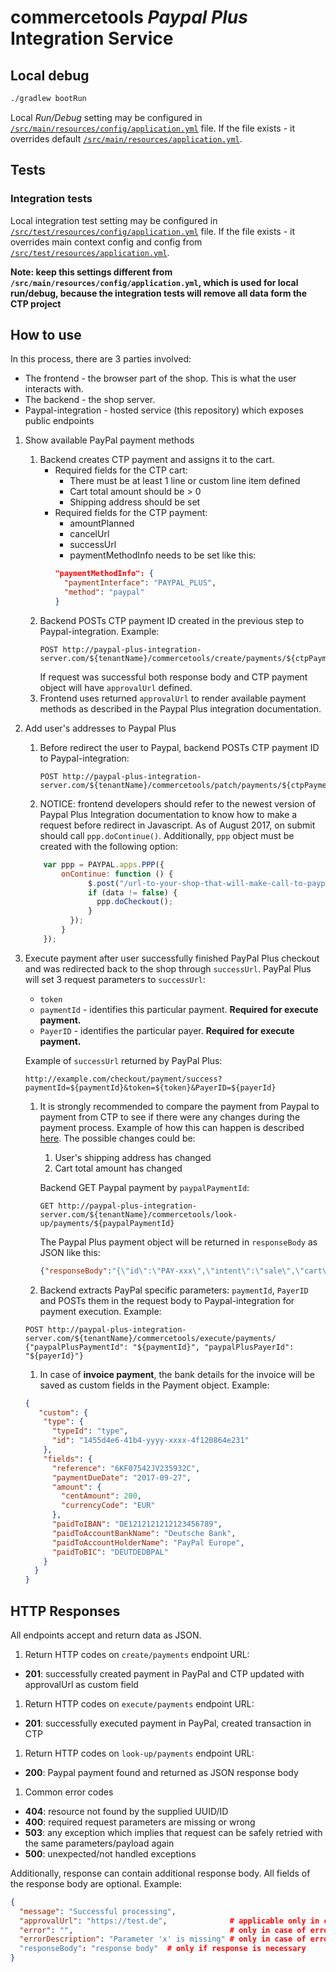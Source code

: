 # commercetools _Paypal Plus_ Integration Service

## Local debug

```bash
./gradlew bootRun
```

Local _Run/Debug_ setting may be configured in [`/src/main/resources/config/application.yml`](/src/main/resources/config/application.yml) 
file. If the file exists - it overrides default [`/src/main/resources/application.yml`](/src/main/resources/application.yml).


## Tests

### Integration tests

Local integration test setting may be configured in [`/src/test/resources/config/application.yml`](/src/test/resources/config/application.yml) 
file. If the file exists - it overrides main context config and config from  [`/src/test/resources/application.yml`](/src/test/resources/application.yml).

**Note: keep this settings different from `/src/main/resources/config/application.yml`, 
which is used for local run/debug, because the integration tests will remove all data form the CTP project**


## How to use
In this process, there are 3 parties involved:
* The frontend -  the browser part of the shop. This is what the user interacts with.
* The backend - the shop server.
* Paypal-integration - hosted service (this repository) which exposes public endpoints 

1. Show available PayPal payment methods
    1. Backend creates CTP payment and assigns it to the cart. 
        - Required fields for the CTP cart:
            - There must be at least 1 line or custom line item defined
            - Cart total amount should be > 0
            - Shipping address should be set
        - Required fields for the CTP payment:
            - amountPlanned
            - cancelUrl
            - successUrl
            - paymentMethodInfo needs to be set like this:
            ```json
            "paymentMethodInfo": {
              "paymentInterface": "PAYPAL_PLUS",
              "method": "paypal"
            }
            ```
    1. Backend POSTs CTP payment ID created in the previous step to Paypal-integration. Example: 
        ```
        POST http://paypal-plus-integration-server.com/${tenantName}/commercetools/create/payments/${ctpPaymentId}
        ```
        If request was successful both response body and CTP payment object will have `approvalUrl` defined.
    1. Frontend uses returned `approvalUrl` to render available payment methods as described in the Paypal Plus integration documentation.

1. Add user's addresses to Paypal Plus
    1. Before redirect the user to Paypal, backend POSTs CTP payment ID to Paypal-integration:
        ```
        POST http://paypal-plus-integration-server.com/${tenantName}/commercetools/patch/payments/${ctpPaymentId}
        ```
    1. NOTICE: frontend developers should refer to the newest version of Paypal Plus Integration documentation to know how to make a request
    before redirect in Javascript. As of August 2017, on submit should call `ppp.doContinue()`. Additionally,
    `ppp` object must be created with the following option:
     ```javascript
         var ppp = PAYPAL.apps.PPP({
             onContinue: function () {
                   $.post("/url-to-your-shop-that-will-make-call-to-paypal-integration", function (data) {
                   if (data != false) {
                     ppp.doCheckout();
                   }
               });
             }
         });
     ```

1. Execute payment after user successfully finished PayPal Plus checkout and was redirected back to the shop through `successUrl`.
    PayPal Plus will set 3 request parameters to `successUrl`:
    - `token`
    - `paymentId` - identifies this particular payment. **Required for execute payment.**
    - `PayerID` - identifies the particular payer. **Required for execute payment.**
    
    Example of `successUrl` returned by PayPal Plus: 
    ```
    http://example.com/checkout/payment/success?paymentId=${paymentId}&token=${token}&PayerID=${payerId} 
    ```
    1. It is strongly recommended to compare the payment from Paypal to payment from CTP to see if there were any changes during the payment process. Example of how this can happen is described [here](https://github.com/commercetools/commercetools-paypal-plus-integration/issues/62). The possible changes could be:
        1. User's shipping address has changed
        1. Cart total amount has changed
        
        Backend GET Paypal payment by `paypalPaymentId`:
        ```
        GET http://paypal-plus-integration-server.com/${tenantName}/commercetools/look-up/payments/${paypalPaymentId}
        ```
        The Paypal Plus payment object will be returned in `responseBody` as JSON like this:
        ```json
        {"responseBody":"{\"id\":\"PAY-xxx\",\"intent\":\"sale\",\"cart\":\"1234abcd\", .... }"}
        ``` 
    
    1. Backend extracts PayPal specific parameters: `paymentId`, `PayerID` and POSTs them in the request body to Paypal-integration for payment execution. Example:
    ```
    POST http://paypal-plus-integration-server.com/${tenantName}/commercetools/execute/payments/
    {"paypalPlusPaymentId": "${paymentId}", "paypalPlusPayerId": "${payerId}"}
    ```
    1. In case of **invoice payment**, the bank details for the invoice will be saved as custom fields in the Payment object. Example:
    ```json
    {
       "custom": {
        "type": {
          "typeId": "type",
          "id": "1455d4e6-41b4-yyyy-xxxx-4f120864e231"
        },
        "fields": {
          "reference": "6KF07542JV235932C",
          "paymentDueDate": "2017-09-27",
          "amount": {
            "centAmount": 200,
            "currencyCode": "EUR"
          },
          "paidToIBAN": "DE1212121212123456789",
          "paidToAccountBankName": "Deutsche Bank",
          "paidToAccountHolderName": "PayPal Europe",
          "paidToBIC": "DEUTDEDBPAL"
        }
      }
    }
    ``` 
    
## HTTP Responses
All endpoints accept and return data as JSON.

1. Return HTTP codes on `create/payments` endpoint URL:
- **201**: successfully created payment in PayPal and CTP updated with approvalUrl as custom field

1. Return HTTP codes on `execute/payments` endpoint URL:
- **201**: successfully executed payment in PayPal, created transaction in CTP

1. Return HTTP codes on `look-up/payments` endpoint URL:
- **200**: Paypal payment found and returned as JSON response body

1. Common error codes
- **404**: resource not found by the supplied UUID/ID
- **400**: required request parameters are missing or wrong
- **503**: any exception which implies that request can be safely retried with the same parameters/payload again
- **500**: unexpected/not handled exceptions

Additionally, response can contain additional response body. All fields of the response body are optional. Example:
```json
{
  "message": "Successful processing",
  "approvalUrl": "https://test.de",              # applicable only in case of create payment
  "error": "",                                   # only in case of error and represents a unique error code
  "errorDescription": "Parameter 'x' is missing" # only in case of error
  "responseBody": "response body"  # only if response is necessary
}
```
